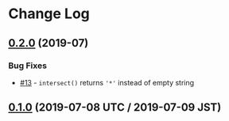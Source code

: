 # Change Log

## [0.2.0] (2019-07)

### Bug Fixes

* [#13] - `intersect()` returns `'*'` instead of empty string

[#13]: https://github.com/sounisi5011/semver-range-intersect/pull/13
[0.2.0]: https://github.com/sounisi5011/semver-range-intersect/compare/v0.1.0...HEAD

## [0.1.0] (2019-07-08 UTC / 2019-07-09 JST)

[0.1.0]: https://github.com/sounisi5011/semver-range-intersect/compare/v0.0.0...v0.1.0
